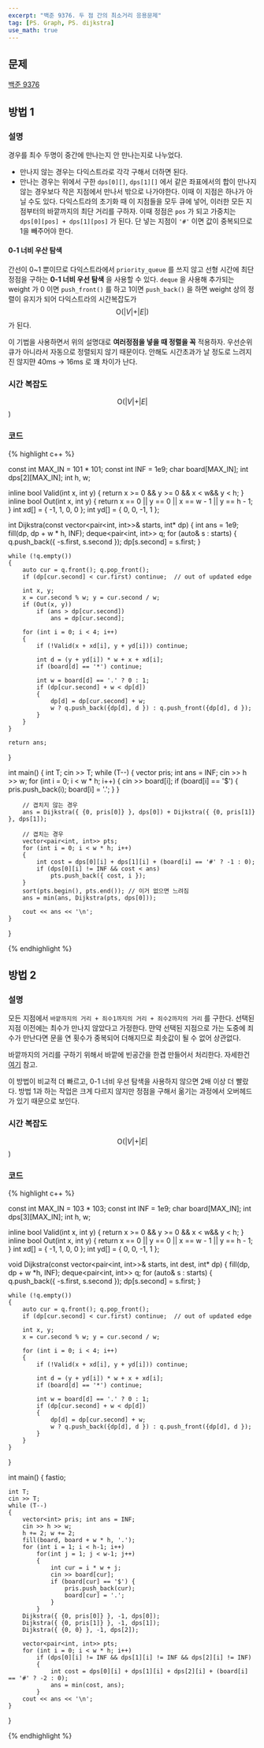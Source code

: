 ```yaml
---
excerpt: "백준 9376. 두 점 간의 최소거리 응용문제"
tag: [PS. Graph, PS. dijkstra]
use_math: true
---
```


## 문제

[백준 9376](https://www.acmicpc.net/problem/9376)

## 방법 1

### 설명

경우를 최수 두명이 중간에 만나는지 안 만나는지로 나누었다. 
+ 만나지 않는 경우는 다익스트라로 각각 구해서 더하면 된다.
+ 만나는 경우는 위에서 구한 ```dps[0][]```, ```dps[1][]``` 에서 같은 좌표에서의 합이 만나지 않는 경우보다 작은 지점에서 만나서 밖으로 나가야한다. 이때 이 지점은 하나가 아닐 수도 있다. 다익스트라의 초기화 때 이 지점들을 모두 큐에 넣어, 이러한 모든 지점부터의 바깥까지의 최단 거리를 구하자. 이때 정점은 ```pos``` 가 되고 가중치는 ```dps[0][pos] + dps[1][pos]``` 가 된다. 단 넣는 지점이 ```'#'``` 이면 값이 중복되므로 1을 빼주어야 한다.

#### 0-1 너비 우산 탐색

간선이 0~1 뿐이므로 다익스트라에서 ```priority_queue``` 를 쓰지 않고 선형 시간에 최단정점을 구하는 __0-1 너비 우선 탐색__ 을 사용할 수 있다. ```deque``` 을 사용해 추가되는 weight 가 0 이면 ```push_front()``` 를 하고 1이면 ```push_back()``` 을 하면 weight 상의 정렬이 유지가 되어 다익스트라의 시간복잡도가 $$\mathrm{O}(\vert V \vert + \vert E \vert)$$ 가 된다.

이 기법을 사용하면서 위의 설명대로 __여러정점을 넣을 때 정렬을 꼭__ 적용하자. 우선순위 큐가 아니라서 자동으로 정렬되지 않기 때문이다. 안해도 시간초과가 날 정도로 느려지진 않지먄 40ms -> 16ms 로 꽤 차이가 난다.


### 시간 복잡도

$$\mathrm{O}(\vert V \vert+ \vert E \vert $$)


### 코드

{% highlight c++ %}

const int MAX_IN = 101 * 101;
const int INF = 1e9;
char board[MAX_IN];
int dps[2][MAX_IN];
int h, w;

inline bool Valid(int x, int y) { return x >= 0 && y >= 0 && x < w&& y < h; }
inline bool Out(int x, int y) { return x == 0 || y == 0 || x == w - 1 || y == h - 1; }
int xd[] = { -1, 1, 0, 0 };
int yd[] = { 0, 0, -1, 1 };

int Dijkstra(const vector<pair<int, int>>& starts, int* dp)
{
	int ans = 1e9;
	fill(dp, dp + w * h, INF);
	deque<pair<int, int>> q;
	for (auto& s : starts)
	{
		q.push_back({ -s.first, s.second });
		dp[s.second] = s.first;
	}

	while (!q.empty())
	{
		auto cur = q.front(); q.pop_front();
		if (dp[cur.second] < cur.first) continue;  // out of updated edge

		int x, y;
		x = cur.second % w; y = cur.second / w;
		if (Out(x, y))
			if (ans > dp[cur.second])
				ans = dp[cur.second];

		for (int i = 0; i < 4; i++)
		{
			if (!Valid(x + xd[i], y + yd[i])) continue;

			int d = (y + yd[i]) * w + x + xd[i];
			if (board[d] == '*') continue;

			int w = board[d] == '.' ? 0 : 1;
			if (dp[cur.second] + w < dp[d])
			{
				dp[d] = dp[cur.second] + w;
				w ? q.push_back({dp[d], d }) : q.push_front({dp[d], d });
			}
		}
	}

	return ans;
}

int main()
{
	int T;
	cin >> T;
	while (T--)
	{
		vector<int> pris; int ans = INF;
		cin >> h >> w;
		for (int i = 0; i < w * h; i++)
		{
			cin >> board[i];
			if (board[i] == '$') {
				pris.push_back(i);
				board[i] = '.';
			}
		}

		// 겹치지 않는 경우
		ans = Dijkstra({ {0, pris[0]} }, dps[0]) + Dijkstra({ {0, pris[1]} }, dps[1]);
        
        // 겹치는 경우
		vector<pair<int, int>> pts;
		for (int i = 0; i < w * h; i++)
		{
			int cost = dps[0][i] + dps[1][i] + (board[i] == '#' ? -1 : 0);
			if (dps[0][i] != INF && cost < ans)
				pts.push_back({ cost, i });
		}
		sort(pts.begin(), pts.end()); // 이거 없으면 느려짐
		ans = min(ans, Dijkstra(pts, dps[0]));

		cout << ans << '\n';
	}
}

{% endhighlight %}

## 방법 2

### 설명

모든 지점에서 ```바깥까지의 거리 + 죄수1까지의 거리 + 죄수2까지의 거리``` 를 구한다. 선택된 지점 이전에는 최수가 만나지 않았다고 가정한다. 먄약 선택된 지점으로 가는 도중에 죄수가 만난다면 문을 연 횟수가 중복되어 더해지므로 최솟값이 될 수 없어 상관없다.

바깥까지의 거리를 구하기 위해서 바깥에 빈공간을 한겹 만들어서 처리한다. 자세한건 [여기](https://everenew.tistory.com/161) 참고. 

이 방법이 비교적 더 빠르고, 0-1 너비 우선 탐색을 사용하지 않으면 2배 이상 더 빨랐다. 방법 1과 하는 작업은 크게 다르지 않지만 정점을 구해서 옮기는 과정에서 오버헤드가 있기 때문으로 보인다.

### 시간 복잡도

$$\mathrm{O}(\vert V \vert+ \vert E \vert $$)

### 코드

{% highlight c++ %}

const int MAX_IN = 103 * 103;
const int INF = 1e9;
char board[MAX_IN];
int dps[3][MAX_IN];
int h, w;

inline bool Valid(int x, int y) { return x >= 0 && y >= 0 && x < w&& y < h; }
inline bool Out(int x, int y) { return x == 0 || y == 0 || x == w - 1 || y == h - 1; }
int xd[] = { -1, 1, 0, 0 };
int yd[] = { 0, 0, -1, 1 };


void Dijkstra(const vector<pair<int, int>>& starts, int dest, int* dp)
{
	fill(dp, dp + w *h, INF);
	deque<pair<int, int>> q;
	for (auto& s : starts)
	{
		q.push_back({ -s.first, s.second });
		dp[s.second] = s.first;
	}

	while (!q.empty())
	{
		auto cur = q.front(); q.pop_front();
		if (dp[cur.second] < cur.first) continue;  // out of updated edge

		int x, y;
		x = cur.second % w; y = cur.second / w;

		for (int i = 0; i < 4; i++)
		{
			if (!Valid(x + xd[i], y + yd[i])) continue;

			int d = (y + yd[i]) * w + x + xd[i];
			if (board[d] == '*') continue;

			int w = board[d] == '.' ? 0 : 1;
			if (dp[cur.second] + w < dp[d])
			{
				dp[d] = dp[cur.second] + w;
				w ? q.push_back({dp[d], d }) : q.push_front({dp[d], d });
			}
		}
	}
}

int main()
{
	fastio;

	int T;
	cin >> T;
	while (T--)
	{
		vector<int> pris; int ans = INF;
		cin >> h >> w;
		h += 2; w += 2;
		fill(board, board + w * h, '.');
		for (int i = 1; i < h-1; i++)
			for(int j = 1; j < w-1; j++)
			{
				int cur = i * w + j;
				cin >> board[cur];
				if (board[cur] == '$') {
					pris.push_back(cur);
					board[cur] = '.';
				}
			}
		Dijkstra({ {0, pris[0]} }, -1, dps[0]);
		Dijkstra({ {0, pris[1]} }, -1, dps[1]);
		Dijkstra({ {0, 0} }, -1, dps[2]);

		vector<pair<int, int>> pts;
		for (int i = 0; i < w * h; i++)
			if (dps[0][i] != INF && dps[1][i] != INF && dps[2][i] != INF)
			{
				int cost = dps[0][i] + dps[1][i] + dps[2][i] + (board[i] == '#' ? -2 : 0);
				ans = min(cost, ans);
			}
		cout << ans << '\n';
	}
}

{% endhighlight %}




